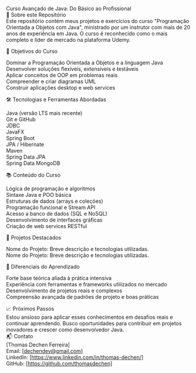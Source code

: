 Curso Avançado de Java: Do Básico ao Profissional  
🚀 Sobre este Repositório    
Este repositório contém meus projetos e exercícios do curso "Programação Orientada a Objetos com Java", ministrado por um instrutor com mais de 20 anos de experiência em Java. O curso é reconhecido como o mais completo e líder de mercado na plataforma Udemy.  

🎯 Objetivos do Curso  

Dominar a Programação Orientada a Objetos e a linguagem Java  
Desenvolver soluções flexíveis, extensíveis e testáveis  
Aplicar conceitos de OOP em problemas reais  
Compreender e criar diagramas UML  
Construir aplicações desktop e web services  

🛠 Tecnologias e Ferramentas Abordadas  

Java (versão LTS mais recente)  
Git e GitHub  
JDBC  
JavaFX  
Spring Boot  
JPA / Hibernate  
Maven  
Spring Data JPA  
Spring Data MongoDB  

📚 Conteúdo do Curso  

Lógica de programação e algoritmos  
Sintaxe Java e POO básica  
Estruturas de dados (arrays e coleções)  
Programação funcional e Stream API  
Acesso a banco de dados (SQL e NoSQL)  
Desenvolvimento de interfaces gráficas  
Criação de web services RESTful  

💼 Projetos Destacados    

Nome do Projeto: Breve descrição e tecnologias utilizadas.  
Nome do Projeto: Breve descrição e tecnologias utilizadas.  
 
🌟 Diferenciais do Aprendizado 
   
Forte base teórica aliada à prática intensiva  
Experiência com ferramentas e frameworks utilizados no mercado  
Desenvolvimento de projetos reais e complexos  
Compreensão avançada de padrões de projeto e boas práticas  

📈 Próximos Passos  
Estou ansioso para aplicar esses conhecimentos em desafios reais e continuar aprendendo. Busco oportunidades para contribuir em projetos inovadores e crescer como desenvolvedor Java.  
📬 Contato  
[Thomas Dechen Ferreira]  
Email: [dechendev@gmail.com]  
LinkedIn: [https://www.linkedin.com/in/thomas-dechen/]  
GitHub: [https://github.com/thomasdechen]  
